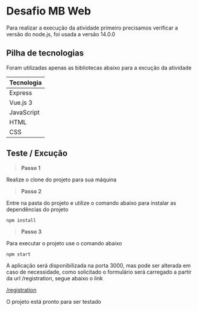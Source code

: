 # Desafio MB Web

Para realizar a execução da atividade primeiro precisamos verificar a versão do node.js, foi usada a versão 14.0.0

## Pilha de tecnologias
Foram utilizadas apenas as bibliotecas abaixo para a excução da atividade

| Tecnologia     |
|----------------|
| Express        |
| Vue.js 3       |
| JavaScript     |
| HTML           | 
| CSS            |

## Teste / Excução

> **Passo 1**

Realize o clone do projeto para sua máquina 

> **Passo 2**

Entre na pasta do projeto e utilize o comando abaixo para instalar as dependências do projeto

```
npm install 
```

> **Passo 3**

Para executar o projeto use o comando abaixo
```
npm start
```

A aplicação será disponibilizada na porta 3000, mas pode ser alterada em caso de necessidade, como solicitado o formulário será carregado a partir da url /registration, segue abaixo o link 

[/registration](http://localhost:3000/registration)

O projeto está pronto para ser testado


